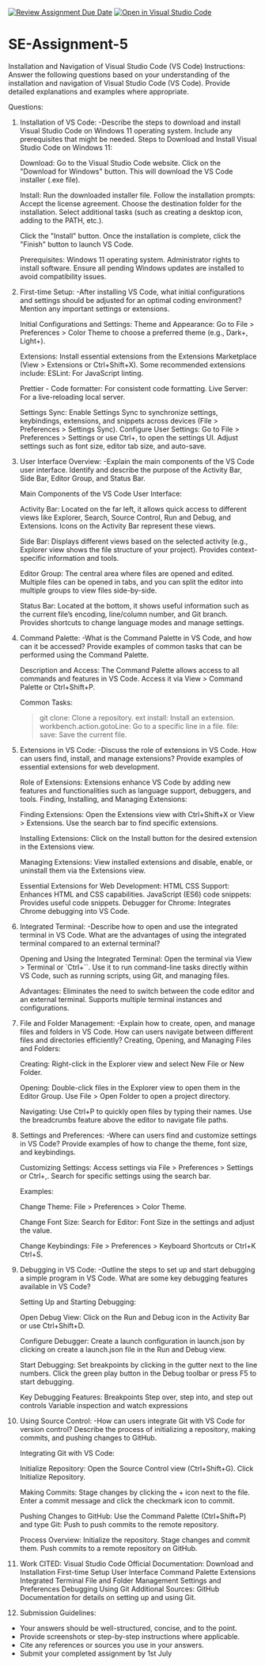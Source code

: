 [![Review Assignment Due Date](https://classroom.github.com/assets/deadline-readme-button-22041afd0340ce965d47ae6ef1cefeee28c7c493a6346c4f15d667ab976d596c.svg)](https://classroom.github.com/a/XoLGRbHq)
[![Open in Visual Studio Code](https://classroom.github.com/assets/open-in-vscode-2e0aaae1b6195c2367325f4f02e2d04e9abb55f0b24a779b69b11b9e10269abc.svg)](https://classroom.github.com/online_ide?assignment_repo_id=15285331&assignment_repo_type=AssignmentRepo)

# SE-Assignment-5

Installation and Navigation of Visual Studio Code (VS Code)
Instructions:
Answer the following questions based on your understanding of the installation and navigation of Visual Studio Code (VS Code). Provide detailed explanations and examples where appropriate.

Questions:

1. Installation of VS Code:
   -Describe the steps to download and install Visual Studio Code on Windows 11 operating system. Include any prerequisites that might be needed.
   Steps to Download and Install Visual Studio Code on Windows 11:

   Download:
   Go to the Visual Studio Code website.
   Click on the "Download for Windows" button. This will download the VS Code installer (.exe file).

   Install:
   Run the downloaded installer file.
   Follow the installation prompts:
   Accept the license agreement.
   Choose the destination folder for the installation.
   Select additional tasks (such as creating a desktop icon, adding to the PATH, etc.).

   Click the "Install" button.
   Once the installation is complete, click the "Finish" button to launch VS Code.

   Prerequisites:
   Windows 11 operating system.
   Administrator rights to install software.
   Ensure all pending Windows updates are installed to avoid compatibility issues.

2. First-time Setup:
   -After installing VS Code, what initial configurations and settings should be adjusted for an optimal coding environment? Mention any important settings or extensions.

   Initial Configurations and Settings:
   Theme and Appearance:
   Go to File > Preferences > Color Theme to choose a preferred theme (e.g., Dark+, Light+).

   Extensions:
   Install essential extensions from the Extensions Marketplace (View > Extensions or Ctrl+Shift+X). Some recommended extensions include:
   ESLint: For JavaScript linting.

   Prettier - Code formatter: For consistent code formatting.
   Live Server: For a live-reloading local server.

   Settings Sync:
   Enable Settings Sync to synchronize settings, keybindings, extensions, and snippets across devices (File > Preferences > Settings Sync).
   Configure User Settings:
   Go to File > Preferences > Settings or use Ctrl+, to open the settings UI.
   Adjust settings such as font size, editor tab size, and auto-save.

3. User Interface Overview:
   -Explain the main components of the VS Code user interface. Identify and describe the purpose of the Activity Bar, Side Bar, Editor Group, and Status Bar.

   Main Components of the VS Code User Interface:

   Activity Bar:
   Located on the far left, it allows quick access to different views like Explorer, Search, Source Control, Run and Debug, and Extensions.
   Icons on the Activity Bar represent these views.

   Side Bar:
   Displays different views based on the selected activity (e.g., Explorer view shows the file structure of your project).
   Provides context-specific information and tools.

   Editor Group:
   The central area where files are opened and edited.
   Multiple files can be opened in tabs, and you can split the editor into multiple groups to view files side-by-side.

   Status Bar:
   Located at the bottom, it shows useful information such as the current file’s encoding, line/column number, and Git branch.
   Provides shortcuts to change language modes and manage settings.

4. Command Palette:
   -What is the Command Palette in VS Code, and how can it be accessed? Provide examples of common tasks that can be performed using the Command Palette.

   Description and Access:
   The Command Palette allows access to all commands and features in VS Code.
   Access it via View > Command Palette or Ctrl+Shift+P.

   Common Tasks:

   > git clone: Clone a repository.
   > ext install: Install an extension.
   > workbench.action.gotoLine: Go to a specific line in a file.
   > file: save: Save the current file.

5. Extensions in VS Code:
   -Discuss the role of extensions in VS Code. How can users find, install, and manage extensions? Provide examples of essential extensions for web development.

   Role of Extensions:
   Extensions enhance VS Code by adding new features and functionalities such as language support, debuggers, and tools.
   Finding, Installing, and Managing Extensions:

   Finding Extensions:
   Open the Extensions view with Ctrl+Shift+X or View > Extensions.
   Use the search bar to find specific extensions.

   Installing Extensions:
   Click on the Install button for the desired extension in the Extensions view.

   Managing Extensions:
   View installed extensions and disable, enable, or uninstall them via the Extensions view.

   Essential Extensions for Web Development:
   HTML CSS Support: Enhances HTML and CSS capabilities.
   JavaScript (ES6) code snippets: Provides useful code snippets.
   Debugger for Chrome: Integrates Chrome debugging into VS Code.

6. Integrated Terminal:
   -Describe how to open and use the integrated terminal in VS Code. What are the advantages of using the integrated terminal compared to an external terminal?

   Opening and Using the Integrated Terminal:
   Open the terminal via View > Terminal or `Ctrl+``.
   Use it to run command-line tasks directly within VS Code, such as running scripts, using Git, and managing files.

   Advantages:
   Eliminates the need to switch between the code editor and an external terminal.
   Supports multiple terminal instances and configurations.

7. File and Folder Management:
   -Explain how to create, open, and manage files and folders in VS Code. How can users navigate between different files and directories efficiently?
   Creating, Opening, and Managing Files and Folders:

   Creating:
   Right-click in the Explorer view and select New File or New Folder.

   Opening:
   Double-click files in the Explorer view to open them in the Editor Group.
   Use File > Open Folder to open a project directory.

   Navigating:
   Use Ctrl+P to quickly open files by typing their names.
   Use the breadcrumbs feature above the editor to navigate file paths.

8. Settings and Preferences:
   -Where can users find and customize settings in VS Code? Provide examples of how to change the theme, font size, and keybindings.

   Customizing Settings:
   Access settings via File > Preferences > Settings or Ctrl+,.
   Search for specific settings using the search bar.

   Examples:

   Change Theme:
   File > Preferences > Color Theme.

   Change Font Size:
   Search for Editor: Font Size in the settings and adjust the value.

   Change Keybindings:
   File > Preferences > Keyboard Shortcuts or Ctrl+K Ctrl+S.

9. Debugging in VS Code:
   -Outline the steps to set up and start debugging a simple program in VS Code. What are some key debugging features available in VS Code?

   Setting Up and Starting Debugging:

   Open Debug View:
   Click on the Run and Debug icon in the Activity Bar or use Ctrl+Shift+D.

   Configure Debugger:
   Create a launch configuration in launch.json by clicking on create a launch.json file in the Run and Debug view.

   Start Debugging:
   Set breakpoints by clicking in the gutter next to the line numbers.
   Click the green play button in the Debug toolbar or press F5 to start debugging.

   Key Debugging Features:
   Breakpoints
   Step over, step into, and step out controls
   Variable inspection and watch expressions

10. Using Source Control:
    -How can users integrate Git with VS Code for version control? Describe the process of initializing a repository, making commits, and pushing changes to GitHub.

    Integrating Git with VS Code:

    Initialize Repository:
    Open the Source Control view (Ctrl+Shift+G).
    Click Initialize Repository.

    Making Commits:
    Stage changes by clicking the + icon next to the file.
    Enter a commit message and click the checkmark icon to commit.

    Pushing Changes to GitHub:
    Use the Command Palette (Ctrl+Shift+P) and type Git: Push to push commits to the remote repository.

    Process Overview:
    Initialize the repository.
    Stage changes and commit them.
    Push commits to a remote repository on GitHub.

11. Work CITED:
    Visual Studio Code Official Documentation:
    Download and Installation
    First-time Setup
    User Interface
    Command Palette
    Extensions
    Integrated Terminal
    File and Folder Management
    Settings and Preferences
    Debugging
    Using Git
    Additional Sources:
    GitHub Documentation for details on setting up and using Git.

12. Submission Guidelines:

- Your answers should be well-structured, concise, and to the point.
- Provide screenshots or step-by-step instructions where applicable.
- Cite any references or sources you use in your answers.
- Submit your completed assignment by 1st July
